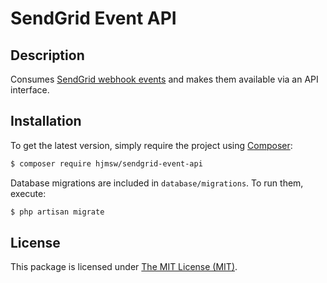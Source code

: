 # SendGrid Event API

## Description

Consumes [SendGrid webhook events](https://sendgrid.com/docs/API_Reference/Event_Webhook/event.html)
and makes them available via an API interface.

## Installation

To get the latest version, simply require the project using [Composer](https://getcomposer.org):

```bash
$ composer require hjmsw/sendgrid-event-api
```

Database migrations are included in ```database/migrations```. To run them, execute:

```bash
$ php artisan migrate
```

## License

This package is licensed under [The MIT License (MIT)](LICENSE).